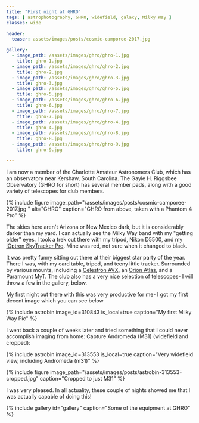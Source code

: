 ```yaml
---
title: "First night at GHRO"
tags: [ astrophotography, GHRO, widefield, galaxy, Milky Way ]
classes: wide

header:
  teaser: assets/images/posts/cosmic-camporee-2017.jpg

gallery:
  - image_path: /assets/images/ghro/ghro-1.jpg
    title: ghro-1.jpg
  - image_path: /assets/images/ghro/ghro-2.jpg
    title: ghro-2.jpg
  - image_path: /assets/images/ghro/ghro-3.jpg
    title: ghro-3.jpg
  - image_path: /assets/images/ghro/ghro-5.jpg
    title: ghro-5.jpg
  - image_path: /assets/images/ghro/ghro-6.jpg
    title: ghro-6.jpg
  - image_path: /assets/images/ghro/ghro-7.jpg
    title: ghro-7.jpg
  - image_path: /assets/images/ghro/ghro-4.jpg
    title: ghro-4.jpg
  - image_path: /assets/images/ghro/ghro-8.jpg
    title: ghro-8.jpg
  - image_path: /assets/images/ghro/ghro-9.jpg
    title: ghro-9.jpg

---
```


I am now a member of the Charlotte Amateur Astronomers Club, which has an observatory near Kershaw, South Carolina.  The Gayle H. Riggsbee Observatory (GHRO for short) has several member pads, along with a good variety of telescopes for club members.

<!--more-->

{%
  include figure image_path="/assets/images/posts/cosmic-camporee-2017.jpg "
  alt="GHRO"
  caption="GHRO from above, taken with a Phantom 4 Pro"
%}

The skies here aren't Arizona or New Mexico dark, but it is considerably darker than my yard.  I can actually see the Milky Way band with my "getting older" eyes.  I took a trek out there with my tripod, Nikon D5500, and my [iOptron SkyTracker Pro](https://www.ioptron.com/product-p/3322.htm).  Mine was red, not sure when it changed to black.  

It was pretty funny sitting out there at their biggest star party of the year.  There I was, with my card table, tripod, and teeny little tracker.  Surrounded by various mounts, including a [Celestron AVX](https://amzn.to/2OlVLzV), an [Orion Atlas](https://www.telescope.com/Orion/Mounts-Tripods/Equatorial-Mounts-Tripods/Orion-Atlas-EQ-G-Computerized-GoTo-Telescope-Mount/rc/2160/pc/-1/c/2/sc/34/p/116277.uts), and a Paramount MyT.  The club also has a very nice selection of telescopes-  I will throw a few in the gallery, below.

My first night out there with this was very productive for me- I got my first decent image which you can see below

{%
  include astrobin 
  image_id=310843
  is_local=true
  caption="My first Milky Way Pic"
%}

I went back a couple of weeks later and tried something that I could never accomplish imaging from home: Capture Andromeda (M31) (widefield and cropped):

{%
  include astrobin 
  image_id=313553
  is_local=true
  caption="Very widefield view, including Andromeda (m31)"
%}

{%
  include figure image_path="/assets/images/posts/astrobin-313553-cropped.jpg"
  caption="Cropped to just M31"
%}

I was very pleased.  In all actuality, these couple of nights showed me that I was actually capable of doing this!

{% include gallery id="gallery" caption="Some of the equipment at GHRO" %}

